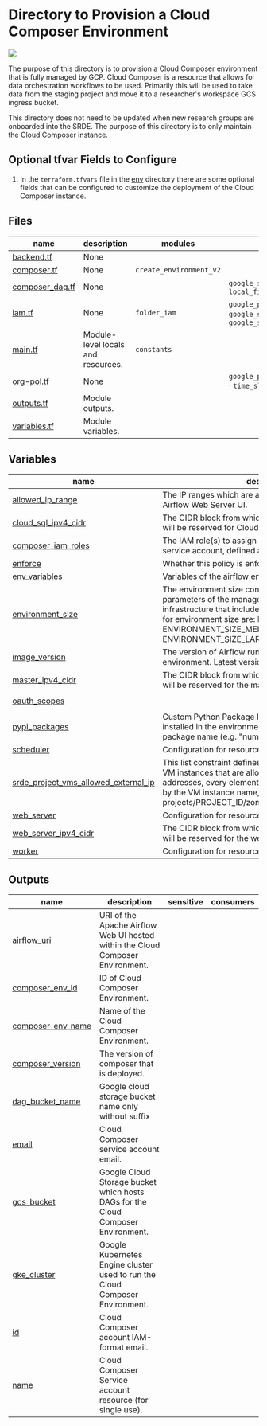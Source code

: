 # Directory to Provision a Cloud Composer Environment

![](../../../../docs/cloud-composer.png)

The purpose of this directory is to provision a Cloud Composer environment that is fully managed by GCP. Cloud Composer is a resource that allows for data orchestration workflows to be used. Primarily this will be used to take data from the staging project and move it to a researcher's workspace GCS ingress bucket.

This directory does not need to be updated when new research groups are onboarded into the SRDE. The purpose of this directory is to only maintain the Cloud Composer instance.




## Optional tfvar Fields to Configure

1. In the `terraform.tfvars` file in the [env](./env/) directory there are some optional fields that can be configured to customize the deployment of the Cloud Composer instance.

<!-- TFDOC OPTS files:1 show_extra:1 -->
<!-- BEGIN TFDOC -->

## Files

| name | description | modules | resources |
|---|---|---|---|
| [backend.tf](./backend.tf) | None |  |  |
| [composer.tf](./composer.tf) | None | <code>create_environment_v2</code> |  |
| [composer_dag.tf](./composer_dag.tf) | None |  | <code>google_storage_bucket_object</code> · <code>local_file</code> |
| [iam.tf](./iam.tf) | None | <code>folder_iam</code> | <code>google_project_iam_member</code> · <code>google_service_account</code> · <code>google_service_account_iam_member</code> |
| [main.tf](./main.tf) | Module-level locals and resources. | <code>constants</code> |  |
| [org-pol.tf](./org-pol.tf) | None |  | <code>google_project_organization_policy</code> · <code>time_sleep</code> |
| [outputs.tf](./outputs.tf) | Module outputs. |  |  |
| [variables.tf](./variables.tf) | Module variables. |  |  |

## Variables

| name | description | type | required | default | producer |
|---|---|:---:|:---:|:---:|:---:|
| [allowed_ip_range](variables.tf#L29) | The IP ranges which are allowed to access the Apache Airflow Web Server UI. | <code title="list&#40;object&#40;&#123;&#10;  value       &#61; string&#10;  description &#61; string&#10;&#125;&#41;&#41;">list&#40;object&#40;&#123;&#8230;&#125;&#41;&#41;</code> |  | <code>&#91;&#93;</code> |  |
| [cloud_sql_ipv4_cidr](variables.tf#L38) | The CIDR block from which IP range in tenant project will be reserved for Cloud SQL. | <code>string</code> |  | <code>&#34;10.4.0.0&#47;24&#34;</code> |  |
| [composer_iam_roles](variables.tf#L11) | The IAM role(s) to assign to the Cloud Compuser service account, defined at the folder. | <code>list&#40;string&#41;</code> |  | <code title="&#91;&#10;  &#34;roles&#47;composer.worker&#34;,&#10;  &#34;roles&#47;iam.serviceAccountUser&#34;,&#10;  &#34;roles&#47;iam.serviceAccountTokenCreator&#34;,&#10;  &#34;roles&#47;bigquery.dataOwner&#34;,&#10;  &#34;roles&#47;dlp.jobsEditor&#34;,&#10;  &#34;roles&#47;storage.objectAdmin&#34;,&#10;  &#34;roles&#47;bigquery.jobUser&#34;,&#10;  &#34;roles&#47;bigquery.dataOwner&#34;,&#10;  &#34;roles&#47;bigquery.jobUser&#34;&#10;&#93;">&#91;&#8230;&#93;</code> |  |
| [enforce](variables.tf#L166) | Whether this policy is enforced. | <code>bool</code> |  | <code>true</code> |  |
| [env_variables](variables.tf#L56) | Variables of the airflow environment. | <code>map&#40;string&#41;</code> |  | <code>&#123;&#125;</code> |  |
| [environment_size](variables.tf#L62) | The environment size controls the performance parameters of the managed Cloud Composer infrastructure that includes the Airflow database. Values for environment size are: ENVIRONMENT_SIZE_SMALL, ENVIRONMENT_SIZE_MEDIUM, and ENVIRONMENT_SIZE_LARGE. | <code>string</code> |  | <code>&#34;ENVIRONMENT_SIZE_SMALL&#34;</code> |  |
| [image_version](variables.tf#L68) | The version of Airflow running in the Cloud Composer environment. Latest version found [here](https://cloud.google.com/composer/docs/concepts/versioning/composer-versions). | <code>string</code> |  | <code>&#34;composer-2.1.15-airflow-2.5.1&#34;</code> |  |
| [master_ipv4_cidr](variables.tf#L81) | The CIDR block from which IP range in tenant project will be reserved for the master. | <code>string</code> |  | <code>null</code> |  |
| [oauth_scopes](variables.tf#L93) |  | <code>set&#40;string&#41;</code> |  | <code>&#91;&#34;https:&#47;&#47;www.googleapis.com&#47;auth&#47;cloud-platform&#34;&#93;</code> |  |
| [pypi_packages](variables.tf#L100) |  Custom Python Package Index (PyPI) packages to be installed in the environment. Keys refer to the lowercase package name (e.g. \"numpy\"). | <code>map&#40;string&#41;</code> |  | <code>&#123;&#125;</code> |  |
| [scheduler](variables.tf#L106) | Configuration for resources used by Airflow schedulers. | <code title="object&#40;&#123;&#10;  cpu        &#61; string&#10;  memory_gb  &#61; number&#10;  storage_gb &#61; number&#10;  count      &#61; number&#10;&#125;&#41;">object&#40;&#123;&#8230;&#125;&#41;</code> |  | <code title="&#123;&#10;  cpu        &#61; 0.5&#10;  memory_gb  &#61; 1.875&#10;  storage_gb &#61; 1&#10;  count      &#61; 1&#10;&#125;">&#123;&#8230;&#125;</code> |  |
| [srde_project_vms_allowed_external_ip](variables.tf#L5) | This list constraint defines the set of Compute Engine VM instances that are allowed to use external IP addresses, every element of the list must be identified by the VM instance name, in the form: projects/PROJECT_ID/zones/ZONE/instances/INSTANCE | <code>list&#40;string&#41;</code> |  | <code>&#91;&#93;</code> |  |
| [web_server](variables.tf#L122) | Configuration for resources used by Airflow web server. | <code title="object&#40;&#123;&#10;  cpu        &#61; string&#10;  memory_gb  &#61; number&#10;  storage_gb &#61; number&#10;&#125;&#41;">object&#40;&#123;&#8230;&#125;&#41;</code> |  | <code title="&#123;&#10;  cpu        &#61; 0.5&#10;  memory_gb  &#61; 1.875&#10;  storage_gb &#61; 1&#10;&#125;">&#123;&#8230;&#125;</code> |  |
| [web_server_ipv4_cidr](variables.tf#L136) | The CIDR block from which IP range in tenant project will be reserved for the web server. | <code>string</code> |  | <code>&#34;10.3.0.0&#47;29&#34;</code> |  |
| [worker](variables.tf#L142) | Configuration for resources used by Airflow workers. | <code title="object&#40;&#123;&#10;  cpu        &#61; string&#10;  memory_gb  &#61; number&#10;  storage_gb &#61; number&#10;  min_count  &#61; number&#10;  max_count  &#61; number&#10;&#125;&#41;">object&#40;&#123;&#8230;&#125;&#41;</code> |  | <code title="&#123;&#10;  cpu        &#61; 0.5&#10;  memory_gb  &#61; 1.875&#10;  storage_gb &#61; 1&#10;  min_count  &#61; 1&#10;  max_count  &#61; 3&#10;&#125;">&#123;&#8230;&#125;</code> |  |

## Outputs

| name | description | sensitive | consumers |
|---|---|:---:|---|
| [airflow_uri](outputs.tf#L5) | URI of the Apache Airflow Web UI hosted within the Cloud Composer Environment. |  |  |
| [composer_env_id](outputs.tf#L15) | ID of Cloud Composer Environment. |  |  |
| [composer_env_name](outputs.tf#L10) | Name of the Cloud Composer Environment. |  |  |
| [composer_version](outputs.tf#L36) | The version of composer that is deployed. |  |  |
| [dag_bucket_name](outputs.tf#L30) | Google cloud storage bucket name only without suffix |  |  |
| [email](outputs.tf#L51) | Cloud Composer service account email. |  |  |
| [gcs_bucket](outputs.tf#L25) | Google Cloud Storage bucket which hosts DAGs for the Cloud Composer Environment. |  |  |
| [gke_cluster](outputs.tf#L20) | Google Kubernetes Engine cluster used to run the Cloud Composer Environment. |  |  |
| [id](outputs.tf#L46) | Cloud Composer account IAM-format email. |  |  |
| [name](outputs.tf#L57) | Cloud Composer Service account resource (for single use). |  |  |

<!-- END TFDOC -->
